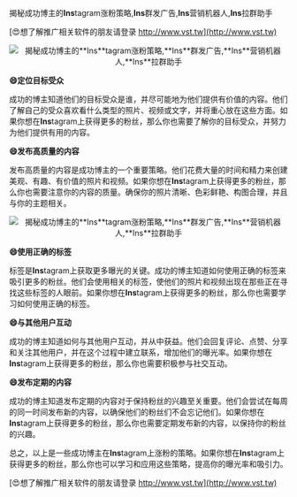 揭秘成功博主的**Ins**tagram涨粉策略,**Ins**群发广告,**Ins**营销机器人,**Ins**拉群助手

[😍想了解推广相关软件的朋友请登录 http://www.vst.tw](http://www.vst.tw)

 <center><img src="https://vst.tw/MP4/tuiguang/png/2.png" alt="揭秘成功博主的**Ins**tagram涨粉策略,**Ins**群发广告,**Ins**营销机器人,**Ins**拉群助手"></center>

**😄定位目标受众**

成功的博主知道他们的目标受众是谁，并尽可能地为他们提供有价值的内容。他们了解自己的受众喜欢看什么类型的照片、视频或文字，并将重心放在这些方面。如果你想在**Ins**tagram上获得更多的粉丝，那么你也需要了解你的目标受众，并努力为他们提供有用的内容。

**😄发布高质量的内容**

发布高质量的内容是成功博主的一个重要策略。他们花费大量的时间和精力来创建美观、有趣、有价值的照片和视频。如果你想在**Ins**tagram上获得更多的粉丝，那么你也需要注意你的内容的质量。确保你的照片清晰、色彩鲜艳、构图合理，并且与你的主题相关。

 <center><img src="https://vst.tw/MP4/tuiguang/png/3.png" alt="揭秘成功博主的**Ins**tagram涨粉策略,**Ins**群发广告,**Ins**营销机器人,**Ins**拉群助手"></center>

**😄使用正确的标签**

标签是**Ins**tagram上获取更多曝光的关键。成功的博主知道如何使用正确的标签来吸引更多的粉丝。他们会使用相关的标签，使他们的照片和视频出现在那些正在寻找这些标签的人眼前。如果你想在**Ins**tagram上获得更多的粉丝，那么你也需要学习如何使用正确的标签。

**😄与其他用户互动**

成功的博主知道如何与其他用户互动，并从中获益。他们会回复评论、点赞、分享和关注其他用户，并在这个过程中建立联系，增加他们的曝光率。如果你想在**Ins**tagram上获得更多的粉丝，那么你也需要积极参与社交互动。

**😄发布定期的内容**

成功的博主知道发布定期的内容对于保持粉丝的兴趣至关重要。他们会尝试在每周的同一时间发布新的内容，以确保他们的粉丝们不会忘记他们。如果你想在**Ins**tagram上获得更多的粉丝，那么你也需要定期发布新的内容，以保持你的粉丝的兴趣。

总之，以上是一些成功博主在**Ins**tagram上涨粉的策略。如果你想在**Ins**tagram上获得更多的粉丝，那么你也可以学习和应用这些策略，提高你的曝光率和吸引力。

[😍想了解推广相关软件的朋友请登录 http://www.vst.tw](http://www.vst.tw)



